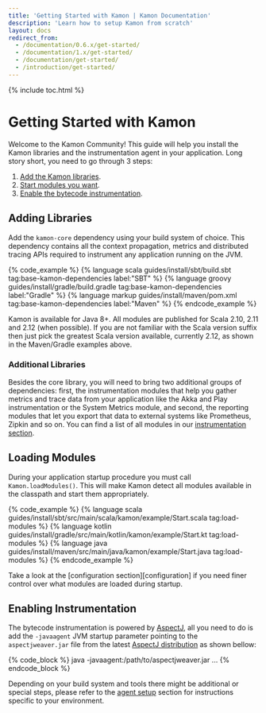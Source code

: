 ```yaml
---
title: 'Getting Started with Kamon | Kamon Documentation'
description: 'Learn how to setup Kamon from scratch'
layout: docs
redirect_from:
  - /documentation/0.6.x/get-started/
  - /documentation/1.x/get-started/
  - /documentation/get-started/
  - /introduction/get-started/
---
```


{% include toc.html %}

Getting Started with Kamon
==========================

Welcome to the Kamon Community! This guide will help you install the Kamon libraries and the instrumentation agent in
your application. Long story short, you need to go through 3 steps:

  1. [Add the Kamon libraries](#adding-libraries).
  2. [Start modules you want](#starting-modules).
  2. [Enable the bytecode instrumentation](#enabling-instrumentation).


Adding Libraries
-----------------

Add the `kamon-core` dependency using your build system of choice. This dependency contains all the context propagation,
metrics and distributed tracing APIs required to instrument any application running on the JVM.

{% code_example %}
{%   language scala guides/install/sbt/build.sbt tag:base-kamon-dependencies label:"SBT" %}
{%   language groovy guides/install/gradle/build.gradle tag:base-kamon-dependencies label:"Gradle" %}
{%   language markup guides/install/maven/pom.xml tag:base-kamon-dependencies label:"Maven" %}
{% endcode_example %}

Kamon is available for Java 8+. All modules are published for Scala 2.10, 2.11 and 2.12 (when possible). If you are not
familiar with the Scala version suffix then just pick the greatest Scala version available, currently 2.12, as shown in
the Maven/Gradle examples above.

### Additional Libraries

Besides the core library, you will need to bring two additional groups of dependencies: first, the instrumentation
modules that help you gather metrics and trace data from your application like the Akka and Play instrumentation or the
System Metrics module, and second, the reporting modules that let you export that data to external systems like
Prometheus, Zipkin and so on. You can find a list of all modules in our [instrumentation section][instrumentation].


Loading Modules
---------------

During your application startup procedure you must call `Kamon.loadModules()`. This will make Kamon detect all modules
available in the classpath and start them appropriately.

{% code_example %}
{%   language scala guides/install/sbt/src/main/scala/kamon/example/Start.scala tag:load-modules %}
{%   language kotlin guides/install/gradle/src/main/kotlin/kamon/example/Start.kt tag:load-modules %}
{%   language java guides/install/maven/src/main/java/kamon/example/Start.java tag:load-modules %}
{% endcode_example %}

Take a look at the [configuration section][configuration] if you need finer control over what modules are loaded during
startup.


Enabling Instrumentation
------------------------

The bytecode instrumentation is powered by [AspectJ][aspectj], all you need to do is add the `-javaagent` JVM
startup parameter pointing to the `aspectjweaver.jar` file from the latest [AspectJ distribution][aspectjweaver] as shown
bellow:

{% code_block %}
java -javaagent:/path/to/aspectjweaver.jar ...
{% endcode_block %}

Depending on your build system and tools there might be additional or special steps, please refer to the [agent setup][agent]
section for instructions specific to your environment.



[instrumentation]: ../../instrumentation/
[agent]: ../setting-up-the-agent/
[aspectj]: https://www.eclipse.org/aspectj/
[aspectjweaver]: https://www.eclipse.org/aspectj/downloads.php

